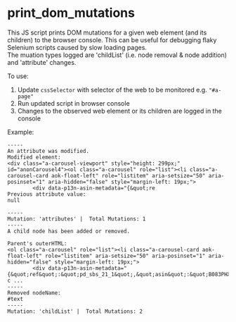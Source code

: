 # print_dom_mutations
This JS script prints DOM mutations for a given web element (and its children) to the browser console. 
This can be useful for debugging flaky Selenium scripts caused by slow loading pages.  
The muation types logged are 'childList' (i.e. node removal & node addition) and 'attribute' changes. 

To use:

1. Update `cssSelector` with selector of the web to be monitored e.g. `"#a-page"`
2. Run updated script in browser console
3. Changes to the observed web element or its children are logged in the console


Example:
```
-----
An attribute was modified. 
Modified element: 
<div class="a-carousel-viewport" style="height: 299px;" id="anonCarousel4"><ol class="a-carousel" role="list"><li class="a-carousel-card aok-float-left" role="listitem" aria-setsize="50" aria-posinset="1" aria-hidden="false" style="margin-left: 19px;">
        <div data-p13n-asin-metadata="{&quot;re
Previous attribute value: 
null

-----
Mutation: 'attributes' |  Total Mutations: 1
-----
A child node has been added or removed. 

Parent's outerHTML: 
<ol class="a-carousel" role="list"><li class="a-carousel-card aok-float-left" role="listitem" aria-setsize="50" aria-posinset="1" aria-hidden="false" style="margin-left: 19px;">
        <div data-p13n-asin-metadata="{&quot;ref&quot;:&quot;pd_sbs_21_1&quot;,&quot;asin&quot;:&quot;B083PHXSF5&quot;}" c ...
-----
Removed nodeName: 
#text
-----
Mutation: 'childList' |  Total Mutations: 2
```
